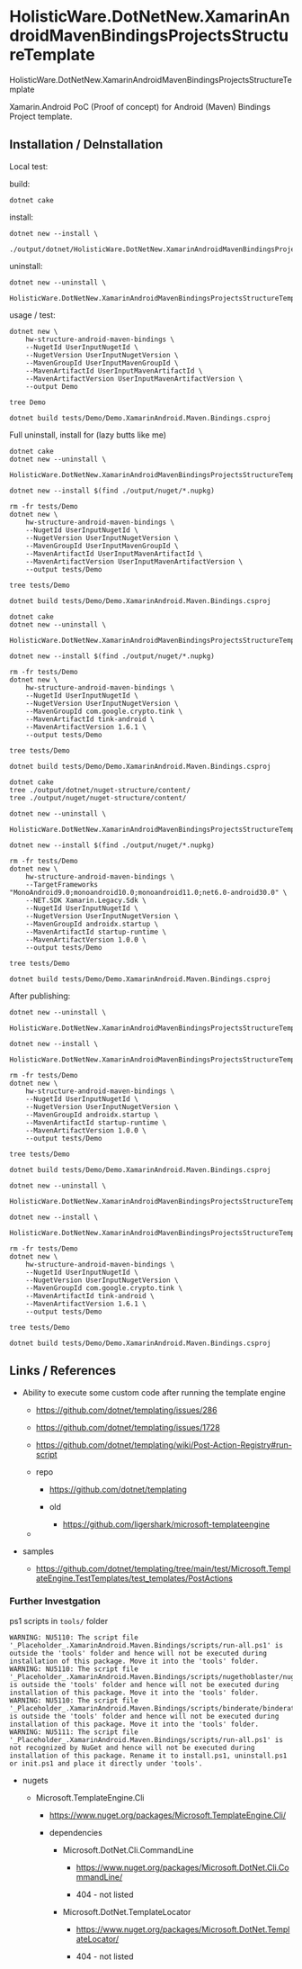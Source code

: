# HolisticWare.DotNetNew.XamarinAndroidMavenBindingsProjectsStructureTemplate

HolisticWare.DotNetNew.XamarinAndroidMavenBindingsProjectsStructureTemplate

Xamarin.Android PoC (Proof of concept) for Android (Maven) Bindings Project template.

## Installation / DeInstallation


Local test:

build:

```
dotnet cake
```

install:

```
dotnet new --install \
    ./output/dotnet/HolisticWare.DotNetNew.XamarinAndroidMavenBindingsProjectsStructureTemplate.CSharp.2021.5.23.1626.nupkg 
```

uninstall:

```
dotnet new --uninstall \
    HolisticWare.DotNetNew.XamarinAndroidMavenBindingsProjectsStructureTemplate.CSharp
```

usage / test:

```
dotnet new \
    hw-structure-android-maven-bindings \
    --NugetId UserInputNugetId \
    --NugetVersion UserInputNugetVersion \
    --MavenGroupId UserInputMavenGroupId \
    --MavenArtifactId UserInputMavenArtifactId \
    --MavenArtifactVersion UserInputMavenArtifactVersion \
    --output Demo

tree Demo

dotnet build tests/Demo/Demo.XamarinAndroid.Maven.Bindings.csproj
```

Full uninstall, install for (lazy butts like me)


```
dotnet cake
dotnet new --uninstall \
    HolisticWare.DotNetNew.XamarinAndroidMavenBindingsProjectsStructureTemplate.CSharp

dotnet new --install $(find ./output/nuget/*.nupkg)

rm -fr tests/Demo
dotnet new \
    hw-structure-android-maven-bindings \
    --NugetId UserInputNugetId \
    --NugetVersion UserInputNugetVersion \
    --MavenGroupId UserInputMavenGroupId \
    --MavenArtifactId UserInputMavenArtifactId \
    --MavenArtifactVersion UserInputMavenArtifactVersion \
    --output tests/Demo

tree tests/Demo

dotnet build tests/Demo/Demo.XamarinAndroid.Maven.Bindings.csproj
```



```
dotnet cake
dotnet new --uninstall \
    HolisticWare.DotNetNew.XamarinAndroidMavenBindingsProjectsStructureTemplate.CSharp

dotnet new --install $(find ./output/nuget/*.nupkg)

rm -fr tests/Demo
dotnet new \
    hw-structure-android-maven-bindings \
    --NugetId UserInputNugetId \
    --NugetVersion UserInputNugetVersion \
    --MavenGroupId com.google.crypto.tink \
    --MavenArtifactId tink-android \
    --MavenArtifactVersion 1.6.1 \
    --output tests/Demo

tree tests/Demo

dotnet build tests/Demo/Demo.XamarinAndroid.Maven.Bindings.csproj
```

```
dotnet cake
tree ./output/dotnet/nuget-structure/content/
tree ./output/nuget/nuget-structure/content/

dotnet new --uninstall \
    HolisticWare.DotNetNew.XamarinAndroidMavenBindingsProjectsStructureTemplate.CSharp

dotnet new --install $(find ./output/nuget/*.nupkg)

rm -fr tests/Demo
dotnet new \
    hw-structure-android-maven-bindings \
    --TargetFrameworks "MonoAndroid9.0;monoandroid10.0;monoandroid11.0;net6.0-android30.0" \
    --NET.SDK Xamarin.Legacy.Sdk \
    --NugetId UserInputNugetId \
    --NugetVersion UserInputNugetVersion \
    --MavenGroupId androidx.startup \
    --MavenArtifactId startup-runtime \
    --MavenArtifactVersion 1.0.0 \
    --output tests/Demo

tree tests/Demo

dotnet build tests/Demo/Demo.XamarinAndroid.Maven.Bindings.csproj
```

After publishing:

```
dotnet new --uninstall \
    HolisticWare.DotNetNew.XamarinAndroidMavenBindingsProjectsStructureTemplate.CSharp

dotnet new --install \
    HolisticWare.DotNetNew.XamarinAndroidMavenBindingsProjectsStructureTemplate.CSharp

rm -fr tests/Demo
dotnet new \
    hw-structure-android-maven-bindings \
    --NugetId UserInputNugetId \
    --NugetVersion UserInputNugetVersion \
    --MavenGroupId androidx.startup \
    --MavenArtifactId startup-runtime \
    --MavenArtifactVersion 1.0.0 \
    --output tests/Demo

tree tests/Demo

dotnet build tests/Demo/Demo.XamarinAndroid.Maven.Bindings.csproj

```


```
dotnet new --uninstall \
    HolisticWare.DotNetNew.XamarinAndroidMavenBindingsProjectsStructureTemplate.CSharp

dotnet new --install \
    HolisticWare.DotNetNew.XamarinAndroidMavenBindingsProjectsStructureTemplate.CSharp

rm -fr tests/Demo
dotnet new \
    hw-structure-android-maven-bindings \
    --NugetId UserInputNugetId \
    --NugetVersion UserInputNugetVersion \
    --MavenGroupId com.google.crypto.tink \
    --MavenArtifactId tink-android \
    --MavenArtifactVersion 1.6.1 \
    --output tests/Demo

tree tests/Demo

dotnet build tests/Demo/Demo.XamarinAndroid.Maven.Bindings.csproj

```


## Links / References

*   Ability to execute some custom code after running the template engine

    *   https://github.com/dotnet/templating/issues/286

    *   https://github.com/dotnet/templating/issues/1728

    *   https://github.com/dotnet/templating/wiki/Post-Action-Registry#run-script

    *   repo

        *   https://github.com/dotnet/templating

        *   old

            *   https://github.com/ligershark/microsoft-templateengine

    *   
    
*   samples

    *   https://github.com/dotnet/templating/tree/main/test/Microsoft.TemplateEngine.TestTemplates/test_templates/PostActions


### Further Investgation

ps1 scripts in `tools/` folder

```
WARNING: NU5110: The script file '_Placeholder_.XamarinAndroid.Maven.Bindings/scripts/run-all.ps1' is outside the 'tools' folder and hence will not be executed during installation of this package. Move it into the 'tools' folder.
WARNING: NU5110: The script file '_Placeholder_.XamarinAndroid.Maven.Bindings/scripts/nugethoblaster/nugethoblaster.ps1' is outside the 'tools' folder and hence will not be executed during installation of this package. Move it into the 'tools' folder.
WARNING: NU5110: The script file '_Placeholder_.XamarinAndroid.Maven.Bindings/scripts/binderate/binderate.ps1' is outside the 'tools' folder and hence will not be executed during installation of this package. Move it into the 'tools' folder.
WARNING: NU5111: The script file '_Placeholder_.XamarinAndroid.Maven.Bindings/scripts/run-all.ps1' is not recognized by NuGet and hence will not be executed during installation of this package. Rename it to install.ps1, uninstall.ps1 or init.ps1 and place it directly under 'tools'.
```

*   nugets
        
    *   Microsoft.TemplateEngine.Cli
        
        *   https://www.nuget.org/packages/Microsoft.TemplateEngine.Cli/
        
        *   dependencies
        
            *   Microsoft.DotNet.Cli.CommandLine
            
                *   https://www.nuget.org/packages/Microsoft.DotNet.Cli.CommandLine/
            
                *   404 - not listed

            *   Microsoft.DotNet.TemplateLocator
            
                *   https://www.nuget.org/packages/Microsoft.DotNet.TemplateLocator/
            
                *   404 - not listed
